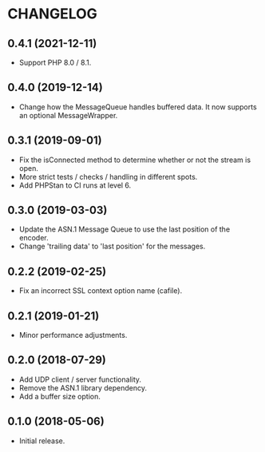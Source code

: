 CHANGELOG
=========

0.4.1 (2021-12-11)
------------------
* Support PHP 8.0 / 8.1.

0.4.0 (2019-12-14)
------------------
* Change how the MessageQueue handles buffered data. It now supports an optional MessageWrapper.

0.3.1 (2019-09-01)
------------------
* Fix the isConnected method to determine whether or not the stream is open.
* More strict tests / checks / handling in different spots.
* Add PHPStan to CI runs at level 6.

0.3.0 (2019-03-03)
------------------
* Update the ASN.1 Message Queue to use the last position of the encoder.
* Change 'trailing data' to 'last position' for the messages.

0.2.2 (2019-02-25)
------------------
* Fix an incorrect SSL context option name (cafile).

0.2.1 (2019-01-21)
------------------
* Minor performance adjustments.

0.2.0 (2018-07-29)
------------------
* Add UDP client / server functionality.
* Remove the ASN.1 library dependency.
* Add a buffer size option.

0.1.0 (2018-05-06)
------------------
* Initial release.

